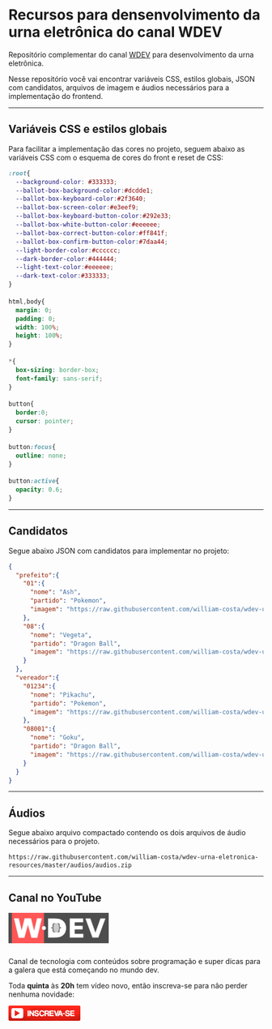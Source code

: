 # Recursos para densenvolvimento da urna eletrônica do canal WDEV

Repositório complementar do canal [WDEV](https://youtube.com/wdevoficial) para desenvolvimento da urna eletrônica.

Nesse repositório você vai encontrar variáveis CSS, estilos globais, JSON com candidatos, arquivos de imagem e áudios necessários para a implementação do frontend.

__________________

## Variáveis CSS e estilos globais

Para facilitar a implementação das cores no projeto, seguem abaixo as variáveis CSS com o esquema de cores do front e reset de CSS:
```css
:root{
  --background-color: #333333;
  --ballot-box-background-color:#dcdde1;
  --ballot-box-keyboard-color:#2f3640;
  --ballot-box-screen-color:#e3eef9;
  --ballot-box-keyboard-button-color:#292e33;
  --ballot-box-white-button-color:#eeeeee;
  --ballot-box-correct-button-color:#ff841f;
  --ballot-box-confirm-button-color:#7daa44;
  --light-border-color:#cccccc;
  --dark-border-color:#444444;
  --light-text-color:#eeeeee;
  --dark-text-color:#333333;
}

html,body{
  margin: 0;
  padding: 0;
  width: 100%;
  height: 100%;
}

*{
  box-sizing: border-box;
  font-family: sans-serif;
}

button{
  border:0;
  cursor: pointer;
}

button:focus{
  outline: none;
}

button:active{
  opacity: 0.6;
}
```

___________________

## Candidatos

Segue abaixo JSON com candidatos para implementar no projeto:
```json
{
  "prefeito":{
    "01":{
      "nome": "Ash",
      "partido": "Pokemon",
      "imagem": "https://raw.githubusercontent.com/william-costa/wdev-urna-eletronica-resources/master/images/ash.png"
    },
    "08":{
      "nome": "Vegeta",
      "partido": "Dragon Ball",
      "imagem": "https://raw.githubusercontent.com/william-costa/wdev-urna-eletronica-resources/master/images/vegeta.png"
    }
  },
  "vereador":{
    "01234":{
      "nome": "Pikachu",
      "partido": "Pokemon",
      "imagem": "https://raw.githubusercontent.com/william-costa/wdev-urna-eletronica-resources/master/images/pikachu.png"
    },
    "08001":{
      "nome": "Goku",
      "partido": "Dragon Ball",
      "imagem": "https://raw.githubusercontent.com/william-costa/wdev-urna-eletronica-resources/master/images/goku.png"
    }
  }
}
```

___________________

## Áudios

Segue abaixo arquivo compactado contendo os dois arquivos de áudio necessários para o projeto.
```
https://raw.githubusercontent.com/william-costa/wdev-urna-eletronica-resources/master/audios/audios.zip
```
___________________

## Canal no YouTube
<img height="60" style="margin-bottom:10px;" src="https://raw.githubusercontent.com/william-costa/william-costa/master/assets/images/logo-wdev.png">

Canal de tecnologia com conteúdos sobre programação e super dicas para a galera que está começando no mundo dev.

Toda **quinta** às **20h** tem vídeo novo, então inscreva-se para não perder nenhuma novidade:

<a href="https://youtube.com/wdevoficial"><img height="30" src="https://raw.githubusercontent.com/william-costa/william-costa/master/assets/images/subscribe-youtube.png"></a>